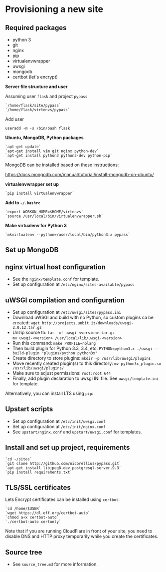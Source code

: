 # Provisioning a new site

## Required packages

- python 3
- git
- nginx
- pip
- virtualenvwrapper
- uwsgi
- mongodb
- certbot (let's encrypt)

**Server file structure and user**

Assuming user `flask` and project `pypass`

    `/home/flask/site/pypass`
    `/home/flask/virtenvs/pypass`

Add user

`useradd -m -s /bin/bash flask`

**Ubuntu, MongoDB, Python packages**

    `apt-get update`
    `apt-get install vim git nginx python-dev`
    `apt-get install python3 python3-dev python-pip`

MongoDB can be installed based on these instructions:

https://docs.mongodb.com/manual/tutorial/install-mongodb-on-ubuntu/

**virtualenvwrapper set up**

    `pip install virtualenvwrapper`  

**Add to `~/.bashrc`**

    `export WORKON_HOME=$HOME/virtenvs`
    `source /usr/local/bin/virtualenvwrapper.sh`

**Make virtualenv for Python 3**

    `mkvirtualenv --python=/user/local/bin/python3.x pypass`

## Set up MongoDB



## nginx virtual host configuration

- See the `nginx/template.conf` for template.
- Set up configuration at `/etc/nginx/sites-available/pypass`

## uWSGI compilation and configuration

- Set up configuration at `/etc/uwsgi/sites/pypass.ini`
- Download uWSGI and build with no Python, so custom plugins ca be created:
    `wget http://projects.unbit.it/downloads/uwsgi-2.0.12.tar.gz`
- Unzip source to:
    `tar -xf uwsgi-<version>.tar.gz`  
    `mv uwsgi-<version> /usr/local/lib/uwsgi-<version>`
- Run this command: `make PROFILE=nolang`
- Then build plugin for Python 3.3, 3.4, etc:
    `PYTHON=python3.x ./uwsgi --build-plugin "plugins/python python3x"`
- Create directory to store plugins: `mkdir -p /usr/lib/uwsgi/plugins`
- Move recently created plugin(s) to this directory:
    `mv python3x_plugin.so /usr/lib/uwsgi/plugins/`
- Make sure to adjust permissions: `root:root 644`
- Finally, add plugin declaration to uwsgi INI file. See `uwsgi/template.ini` for template.

Alternatively, you can install LTS using `pip`:


## Upstart scripts

- Set up configuration at `/etc/init/uwsgi.conf`
- Set up configuration at `/etc/init/nginx.conf`
- See `upstart/nginx.conf` and `upstart/uwsgi.conf` for templates.

## Install and set up project, requirements

    `cd ~/sites`
    `git clone http://github.com/nicorellius/pypass.git`
    `apt-get install libjpeg8-dev postgresql-server.9.3`
    `pip install requirements.txt`

## TLS/SSL certificates

Lets Encrypt certificates can be installed using `certbot`:

    `cd /home/$USER`
    `wget https://dl.eff.org/certbot-auto`
    `chmod a+x certbot-auto`
    `./certbot-auto certonly`

Note that if you are running CloudFlare in front of your site, you need to disable DNS and HTTP proxy temporarily while you create the certificates.

## Source tree

- See `source_tree.md` for more information.

